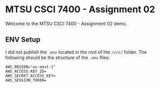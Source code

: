 # MTSU CSCI 7400 - Assignment 02

Welcome to the MTSU CSCI 7400 - Assignment 02 demo.

## ENV Setup

I did not publish the `.env` located in the root of hte `/src/` folder. The following should be the structure of the `.env` files:

```
AWS_REGION="us-east-1"
AWS_ACCESS_KEY_ID=
AWS_SECRET_ACCESS_KEY=
AWS_SESSION_TOKEN=
```
